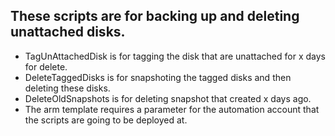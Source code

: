 ## These scripts are for backing up and deleting unattached disks.
- TagUnAttachedDisk is for tagging the disk that are unattached for x days for delete.
- DeleteTaggedDisks is for snapshoting the tagged disks and then deleting these disks.
- DeleteOldSnapshots is for deleting snapshot that created x days ago.
- The arm template requires a parameter for the automation account that the scripts are going to be deployed at.
